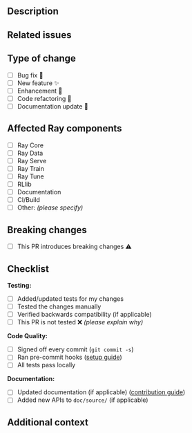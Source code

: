 <!-- Thank you for contributing to Ray! 🚀 -->
<!-- Please review https://github.com/ray-project/ray/blob/master/CONTRIBUTING.rst before opening a pull request. -->
<!-- 💡 Tip: Mark as draft if you want early feedback, or ready for review when it's complete -->

## Description

<!-- Briefly describe what this PR accomplishes and why it's needed -->

## Related issues

<!-- Link related issues: "Fixes #1234", "Closes #1234", or "Related to #1234" -->

## Type of change

- [ ] Bug fix 🐛
- [ ] New feature ✨
- [ ] Enhancement 🚀
- [ ] Code refactoring 🔧
- [ ] Documentation update 📖

## Affected Ray components

<!-- Select all that apply -->
- [ ] Ray Core
- [ ] Ray Data
- [ ] Ray Serve
- [ ] Ray Train
- [ ] Ray Tune
- [ ] RLlib
- [ ] Documentation
- [ ] CI/Build
- [ ] Other: _(please specify)_

## Breaking changes

- [ ] This PR introduces breaking changes ⚠️

<!-- If yes, describe what breaks and how users should migrate -->

## Checklist

**Testing:**
- [ ] Added/updated tests for my changes
- [ ] Tested the changes manually
- [ ] Verified backwards compatibility (if applicable)
- [ ] This PR is not tested ❌ _(please explain why)_

**Code Quality:**
- [ ] Signed off every commit (`git commit -s`)
- [ ] Ran pre-commit hooks ([setup guide](https://docs.ray.io/en/latest/ray-contribute/getting-involved.html#lint-and-formatting))
- [ ] All tests pass locally

**Documentation:**
- [ ] Updated documentation (if applicable) ([contribution guide](https://docs.ray.io/en/latest/ray-contribute/docs.html))
- [ ] Added new APIs to `doc/source/` (if applicable)

## Additional context

<!-- Optional: Add screenshots, examples, performance impact, breaking change details -->
